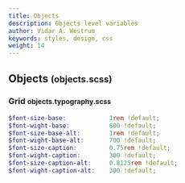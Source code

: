 ```yaml
---
title: Objects
description: Objects level variables
author: Vidar A. Westrum
keywords: styles, design, css
weight: 14
---
```


## Objects <small>(objects.scss)</small>

### Grid <small>objects.typography.scss</small>

```scss
$font-size-base:            1rem !default;
$font-wight-base:           600 !default;
$font-size-base-alt:        1rem !default;
$font-wight-base-alt:       700 !default;
$font-size-caption:         0.75rem !default;
$font-wight-caption:        300 !default;
$font-size-caption-alt:     0.8125rem !default;
$font-wight-caption-alt:    300 !default;
```
